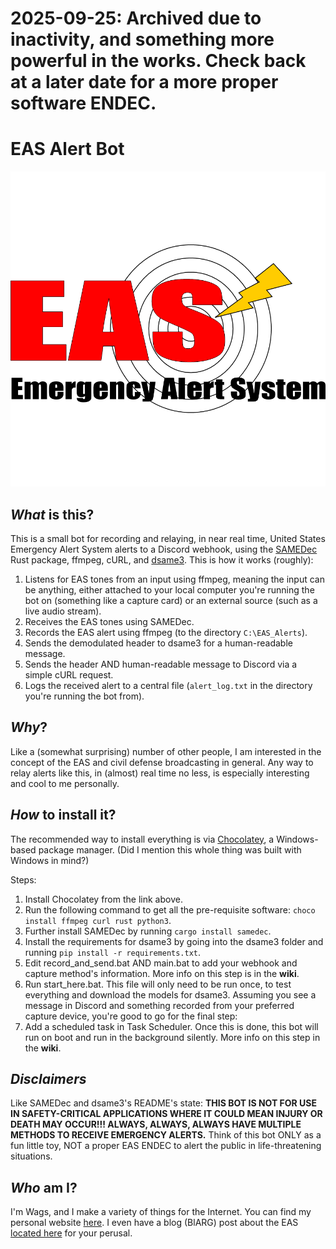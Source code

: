 # 2025-09-25: Archived due to inactivity, and something more powerful in the works. Check back at a later date for a more proper software ENDEC.

# EAS Alert Bot

![EAS Logo](https://github.com/wagwan-piffting-blud/EAS-Alert-Bot/blob/main/easlogo.png)

_What_ is this?
---
This is a small bot for recording and relaying, in near real time, United States Emergency Alert System alerts to a Discord webhook, using the [SAMEDec](https://lib.rs/crates/samedec) Rust package, ffmpeg, cURL, and [dsame3](https://github.com/jamieden/dsame3). This is how it works (roughly):

1. Listens for EAS tones from an input using ffmpeg, meaning the input can be anything, either attached to your local computer you're running the bot on (something like a capture card) or an external source (such as a live audio stream).
2. Receives the EAS tones using SAMEDec.
3. Records the EAS alert using ffmpeg (to the directory `C:\EAS_Alerts`).
4. Sends the demodulated header to dsame3 for a human-readable message.
5. Sends the header AND human-readable message to Discord via a simple cURL request.
6. Logs the received alert to a central file (`alert_log.txt` in the directory you're running the bot from).

_Why_?
---
Like a (somewhat surprising) number of other people, I am interested in the concept of the EAS and civil defense broadcasting in general. Any way to relay alerts like this, in (almost) real time no less, is especially interesting and cool to me personally.

_How_ to install it?
---
The recommended way to install everything is via [Chocolatey](https://chocolatey.org/install), a Windows-based package manager. (Did I mention this whole thing was built with Windows in mind?)

Steps:

1. Install Chocolatey from the link above.
2. Run the following command to get all the pre-requisite software: `choco install ffmpeg curl rust python3`.
3. Further install SAMEDec by running `cargo install samedec`.
4. Install the requirements for dsame3 by going into the dsame3 folder and running `pip install -r requirements.txt`.
5. Edit record_and_send.bat AND main.bat to add your webhook and capture method's information. More info on this step is in the **wiki**.
6. Run start_here.bat. This file will only need to be run once, to test everything and download the models for dsame3. Assuming you see a message in Discord and something recorded from your preferred capture device, you're good to go for the final step:
7. Add a scheduled task in Task Scheduler. Once this is done, this bot will run on boot and run in the background silently. More info on this step in the **wiki**.

_Disclaimers_
---
Like SAMEDec and dsame3's README's state: **THIS BOT IS NOT FOR USE IN SAFETY-CRITICAL APPLICATIONS WHERE IT COULD MEAN INJURY OR DEATH MAY OCCUR!!! ALWAYS, ALWAYS, ALWAYS HAVE MULTIPLE METHODS TO RECEIVE EMERGENCY ALERTS.** Think of this bot ONLY as a fun little toy, NOT a proper EAS ENDEC to alert the public in life-threatening situations.

_Who_ am I?
---
I'm Wags, and I make a variety of things for the Internet. You can find my personal website [here](https://wagspuzzle.space/). I even have a blog (BlARG) post about the EAS [located here](https://wagspuzzle.space/blarg/2023-03-09-eas/) for your perusal.

